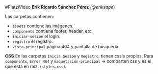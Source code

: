 #PlatziVideo
**Erik Ricardo Sánchez Pérez** (*@eriksape*)

Las carpetas contienen:
* `assets` contiene las imágenes.
* `components` contiene footer, header, etc.
* `iniciar-sesion` el login.
* `registro` el registro.
* `vista-principal` página 404 y pantalla de búsqueda

**CSS**
En las carpetas `Inicia Sesión` y `Registro`, tienen css's propios. 
Para `components`, `Error 404` y `maquetación-principal` -> comparten css y es el que está en raíz. (`styles.css`).
